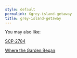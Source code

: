 ```yaml
---
style: default
permalink: Xgrey-island-getaway
title: grey-island-getaway
---
```

You may also like:

[SCP-2784](http://scp-wiki.net/scp-2784)

[Where the Garden Began](http://scp-wiki.net/where-the-garden-began)

